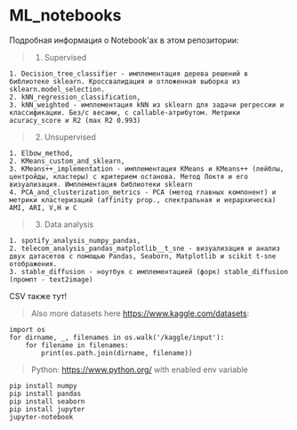 # ML_notebooks
Подробная информация о Notebook'ах в этом репозитории:

>1. Supervised
```
1. Decision_tree_classifier - имплементация дерева решений в библиотеке sklearn. Кроссвалидация и отложенная выборка из sklearn.model_selection.
2. kNN_regression_classification,
3. kNN_weighted - имплементация kNN из sklearn для задачи регрессии и классификации. Без/с весами, с callable-атрибутом. Метрики acuracy_score и R2 (max R2 0.993) 
```
>2. Unsupervised
```
1. Elbow_method,
2. KMeans_custom_and_sklearn,
3. KMeans++_implementation - имплементация KMeans и KMeans++ (лейблы, центройды, кластеры) c критерием останова. Метод Локтя и его визуализация. Имплементация библиотеки sklearn
4. PCA_and_clusterization_metrics - PCA (метод главных компонент) и метрики кластеризаций (affinity prop., спектральная и иерархическа) AMI, ARI, V,H и С
```
>3. Data analysis
```
1. spotify_analysis_numpy_pandas,
2. telecom_analysis_pandas_matplotlib__t_sne - визуализация и анализ двух датасетов с помощью Pandas, Seaborn, Matplotlib и scikit t-sne отображения.
3. stable_diffusion - ноутбук с имплементацией (форк) stable_diffusion (промпт - text2image)
```
CSV также тут!
>Also more datasets here https://www.kaggle.com/datasets:
```
import os
for dirname, _, filenames in os.walk('/kaggle/input'):
    for filename in filenames:
        print(os.path.join(dirname, filename))
```
>Python: https://www.python.org/ with enabled env variable

```
pip install numpy
pip install pandas
pip install seaborn
pip install jupyter
jupyter-notebook
```

